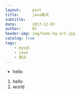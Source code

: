 ```yaml
---
layout:     post
title:      java面试
subtitle:   
date:       2017-12-03
author:     BY
header-img: img/home-bg-art.jpg
catalog: true
tags:
    - mysql
    - java
    - 面试
---
```


* hello
1. hello
2. world
